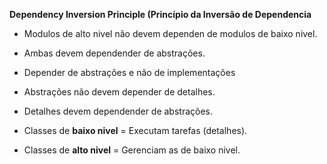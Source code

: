 **Dependency Inversion Principle (Princípio da Inversão de Dependencia**

- Modulos de alto nivel não devem dependen de modulos de baixo nivel.

- Ambas devem dependender de abstrações.

- Depender de abstrações e não de implementações

- Abstrações não devem depender de detalhes.

- Detalhes devem dependender de abstrações.

- Classes de **baixo nivel** = Executam tarefas (detalhes).

- Classes de **alto nivel** = Gerenciam as de baixo nivel.
